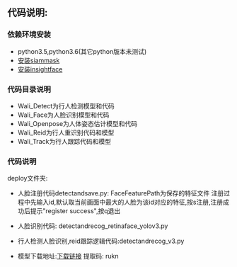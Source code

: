 ## 代码说明:
### 依赖环境安装
- python3.5,python3.6(其它python版本未测试)
- [安装siammask](https://github.com/foolwood/SiamMask)
- [安装insightface](https://github.com/deepinsight/insightface)

### 代码目录说明
- Wali_Detect为行人检测模型和代码
- Wali_Face为人脸识别模型和代码
- Wali_Openpose为人体姿态估计模型和代码
- Wali_Reid为行人重识别代码和模型
- Wali_Track为行人跟踪代码和模型
### 代码说明
deploy文件夹:
- 人脸注册代码detectandsave.py:
    FaceFeaturePath为保存的特征文件
    注册过程中先输入id,默认取当前画面中最大的人脸为该id对应的特征,按s注册,注册成功后提示"register success",按q退出
- 人脸识别代码:
    detectandrecog_retinaface_yolov3.py
- 行人检测人脸识别,reid跟踪逻辑代码:detectandrecog_v3.py
    
- 模型下载地址:[下载链接](https://pan.baidu.com/s/1SHim2jMcv34cBYuM3_n4WA)  提取码: rukn



